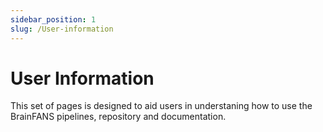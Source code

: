 ```yaml
---
sidebar_position: 1
slug: /User-information
---
```


# User Information

This set of pages is designed to aid users in understaning how to use the BrainFANS pipelines, repository and documentation.